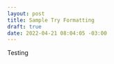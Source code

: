 ```yaml
---
layout: post
title: Sample Try Formatting
draft: true
date: 2022-04-21 08:04:05 -03:00
---
```


Testing

<script src="https://gist.github.com/renanfranca/66eef25dd7fb00ace885e07d049cfc79.js"></script>

